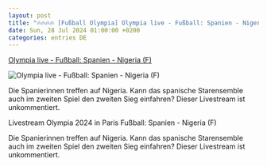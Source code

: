 ```yaml
---
layout: post
title: "🔥🔥🔥🔥 [Fußball Olympia] Olympia live - Fußball: Spanien - Nigeria (F)"
date: Sun, 28 Jul 2024 01:00:00 +0200
categories: entries DE
---
```

[Olympia live - Fußball: Spanien - Nigeria (F)](https://www.sportschau.de/olympia/live/fussball-spanien-nigeria-f,livestream-olympia-fussball-148.html)

![Olympia live - Fußball: Spanien - Nigeria (F)](https://images.sportschau.de/image/a13f0d53-28b9-482d-901c-749f2d07b18e/AAABkKcgLR8/AAABjwnlFvA/16x9-1280/bild-olympia-sportart-fussball-100.jpg)

Die Spanierinnen treffen auf Nigeria. Kann das spanische Starensemble auch im zweiten Spiel den zweiten Sieg einfahren? Dieser Livestream ist unkommentiert.

Livestream Olympia 2024 in Paris Fußball: Spanien - Nigeria (F)

Die Spanierinnen treffen auf Nigeria. Kann das spanische Starensemble auch im zweiten Spiel den zweiten Sieg einfahren? Dieser Livestream ist unkommentiert.

